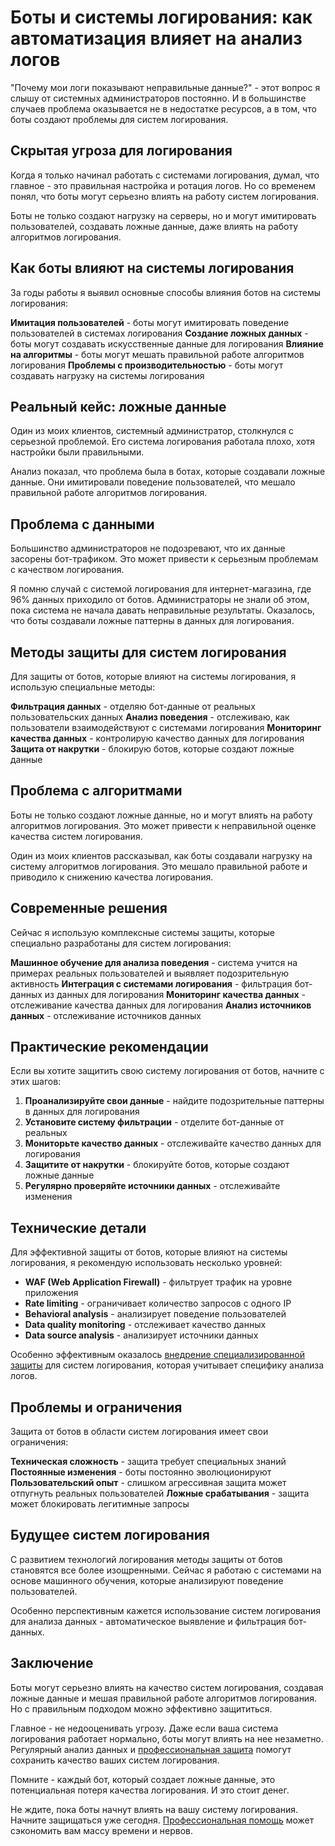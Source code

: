# Боты и системы логирования: как автоматизация влияет на анализ логов

"Почему мои логи показывают неправильные данные?" - этот вопрос я слышу от системных администраторов постоянно. И в большинстве случаев проблема оказывается не в недостатке ресурсов, а в том, что боты создают проблемы для систем логирования.

## Скрытая угроза для логирования

Когда я только начинал работать с системами логирования, думал, что главное - это правильная настройка и ротация логов. Но со временем понял, что боты могут серьезно влиять на работу систем логирования.

Боты не только создают нагрузку на серверы, но и могут имитировать пользователей, создавать ложные данные, даже влиять на работу алгоритмов логирования.

## Как боты влияют на системы логирования

За годы работы я выявил основные способы влияния ботов на системы логирования:

**Имитация пользователей** - боты могут имитировать поведение пользователей в системах логирования
**Создание ложных данных** - боты могут создавать искусственные данные для логирования
**Влияние на алгоритмы** - боты могут мешать правильной работе алгоритмов логирования
**Проблемы с производительностью** - боты могут создавать нагрузку на системы логирования

## Реальный кейс: ложные данные

Один из моих клиентов, системный администратор, столкнулся с серьезной проблемой. Его система логирования работала плохо, хотя настройки были правильными.

Анализ показал, что проблема была в ботах, которые создавали ложные данные. Они имитировали поведение пользователей, что мешало правильной работе алгоритмов логирования.

## Проблема с данными

Большинство администраторов не подозревают, что их данные засорены бот-трафиком. Это может привести к серьезным проблемам с качеством логирования.

Я помню случай с системой логирования для интернет-магазина, где 96% данных приходило от ботов. Администраторы не знали об этом, пока система не начала давать неправильные результаты. Оказалось, что боты создавали ложные паттерны в данных для логирования.

## Методы защиты для систем логирования

Для защиты от ботов, которые влияют на системы логирования, я использую специальные методы:

**Фильтрация данных** - отделяю бот-данные от реальных пользовательских данных
**Анализ поведения** - отслеживаю, как пользователи взаимодействуют с системами логирования
**Мониторинг качества данных** - контролирую качество данных для логирования
**Защита от накрутки** - блокирую ботов, которые создают ложные данные

## Проблема с алгоритмами

Боты не только создают ложные данные, но и могут влиять на работу алгоритмов логирования. Это может привести к неправильной оценке качества систем логирования.

Один из моих клиентов рассказывал, как боты создавали нагрузку на систему алгоритмов логирования. Это мешало правильной работе и приводило к снижению качества логирования.

## Современные решения

Сейчас я использую комплексные системы защиты, которые специально разработаны для систем логирования:

**Машинное обучение для анализа поведения** - система учится на примерах реальных пользователей и выявляет подозрительную активность
**Интеграция с системами логирования** - фильтрация бот-данных из данных для логирования
**Мониторинг качества данных** - отслеживание качества данных для логирования
**Анализ источников данных** - отслеживание источников данных

## Практические рекомендации

Если вы хотите защитить свою систему логирования от ботов, начните с этих шагов:

1. **Проанализируйте свои данные** - найдите подозрительные паттерны в данных для логирования
2. **Установите систему фильтрации** - отделите бот-данные от реальных
3. **Мониторьте качество данных** - отслеживайте качество данных для логирования
4. **Защитите от накрутки** - блокируйте ботов, которые создают ложные данные
5. **Регулярно проверяйте источники данных** - отслеживайте изменения

## Технические детали

Для эффективной защиты от ботов, которые влияют на системы логирования, я рекомендую использовать несколько уровней:

- **WAF (Web Application Firewall)** - фильтрует трафик на уровне приложения
- **Rate limiting** - ограничивает количество запросов с одного IP
- **Behavioral analysis** - анализирует поведение пользователей
- **Data quality monitoring** - отслеживает качество данных
- **Data source analysis** - анализирует источники данных

Особенно эффективным оказалось [внедрение специализированной защиты](https://progaem.com/ustanovka-antibота-usluga-po-zashhite-ot-botов-vashih-sajtов-na-различных-cms-системах.html) для систем логирования, которая учитывает специфику анализа логов.

## Проблемы и ограничения

Защита от ботов в области систем логирования имеет свои ограничения:

**Техническая сложность** - защита требует специальных знаний
**Постоянные изменения** - боты постоянно эволюционируют
**Пользовательский опыт** - слишком агрессивная защита может отпугнуть реальных пользователей
**Ложные срабатывания** - защита может блокировать легитимные запросы

## Будущее систем логирования

С развитием технологий логирования методы защиты от ботов становятся все более изощренными. Сейчас я работаю с системами на основе машинного обучения, которые анализируют поведение пользователей.

Особенно перспективным кажется использование систем логирования для анализа данных - автоматическое выявление и фильтрация бот-данных.

## Заключение

Боты могут серьезно влиять на качество систем логирования, создавая ложные данные и мешая правильной работе алгоритмов логирования. Но с правильным подходом можно эффективно защититься.

Главное - не недооценивать угрозу. Даже если ваша система логирования работает нормально, боты могут влиять на нее незаметно. Регулярный анализ данных и [профессиональная защита](https://progaem.com/ustanovka-antibота-usluga-po-zashhite-ot-botов-vashih-sajtов-na-различных-cms-системах.html) помогут сохранить качество ваших систем логирования.

Помните - каждый бот, который создает ложные данные, это потенциальная потеря качества логирования. И это стоит денег.

Не ждите, пока боты начнут влиять на вашу систему логирования. Начните защищаться уже сегодня. [Профессиональная помощь](https://progaem.com/ustanovka-antibота-usluga-po-zashhite-ot-botов-vashih-sajtов-na-различных-cms-системах.html) может сэкономить вам массу времени и нервов.
